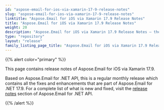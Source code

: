 ```yaml
---
id: "aspose-email-for-ios-via-xamarin-17-9-release-notes"
slug: "aspose-email-for-ios-via-xamarin-17-9-release-notes"
linktitle: "Aspose.Email for iOS via Xamarin 17.9 Release Notes"
title: "Aspose.Email for iOS via Xamarin 17.9 Release Notes"
weight: 20
description: "Aspose.Email for iOS via Xamarin 17.9 Release Notes – the latest updates and fixes."
type: "repository"
layout: "release"
family_listing_page_title: "Aspose.Email for iOS via Xamarin 17.9 Release Notes"
---
```


{{% alert color="primary" %}}

This page contains release notes of Aspose.Email for iOS via Xamarin 17.9.

Based on Aspose.Email for .NET API, this is a regular monthly release which contains all the fixes and enhancements that are part of Aspose.Email for .NET 17.9. For a complete list of what is new and fixed, visit the [release notes](/email/net/release-notes/2017/aspose-email-for-net-17-9-release-notes/) section of Aspose.Email for .NET API.

{{% /alert %}}
